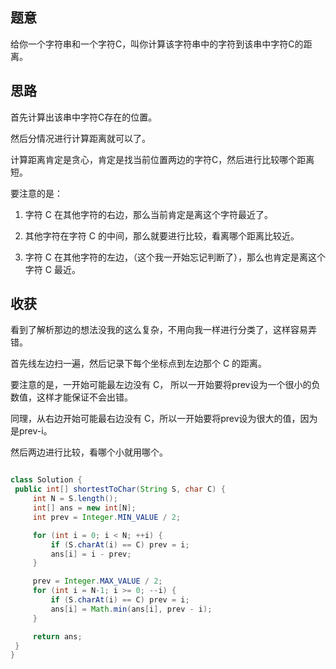 ## 题意
   给你一个字符串和一个字符C，叫你计算该字符串中的字符到该串中字符C的距离。
   
## 思路
   首先计算出该串中字符C存在的位置。
   
   然后分情况进行计算距离就可以了。
   
   计算距离肯定是贪心，肯定是找当前位置两边的字符C，然后进行比较哪个距离短。
   
   要注意的是：
   
   1. 字符 C 在其他字符的右边，那么当前肯定是离这个字符最近了。
   
   2. 其他字符在字符 C 的中间，那么就要进行比较，看离哪个距离比较近。
   
   3. 字符 C 在其他字符的左边，（这个我一开始忘记判断了），那么也肯定是离这个字符 C 最近。
   
## 收获
   看到了解析那边的想法没我的这么复杂，不用向我一样进行分类了，这样容易弄错。
   
   首先线左边扫一遍，然后记录下每个坐标点到左边那个 C 的距离。
   
   要注意的是，一开始可能最左边没有 C， 所以一开始要将prev设为一个很小的负数值，这样才能保证不会出错。
   
   同理，从右边开始可能最右边没有 C，所以一开始要将prev设为很大的值，因为是prev-i。
   
   然后两边进行比较，看哪个小就用哪个。
   
   ```java
   
   class Solution {
    public int[] shortestToChar(String S, char C) {
        int N = S.length();
        int[] ans = new int[N];
        int prev = Integer.MIN_VALUE / 2;

        for (int i = 0; i < N; ++i) {
            if (S.charAt(i) == C) prev = i;
            ans[i] = i - prev;
        }

        prev = Integer.MAX_VALUE / 2;
        for (int i = N-1; i >= 0; --i) {
            if (S.charAt(i) == C) prev = i;
            ans[i] = Math.min(ans[i], prev - i);
        }

        return ans;
    }
}
   ```
